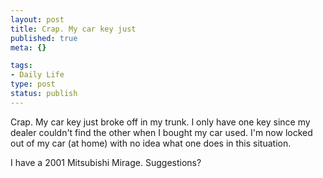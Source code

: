 ```yaml
--- 
layout: post
title: Crap. My car key just
published: true
meta: {}

tags: 
- Daily Life
type: post
status: publish
---
```

Crap. My car key just broke off in my trunk. I only have one key since my dealer couldn't find the other when I bought my car used. I'm now locked out of my car (at home) with no idea what one does in this situation.

I have a 2001 Mitsubishi Mirage. Suggestions?
